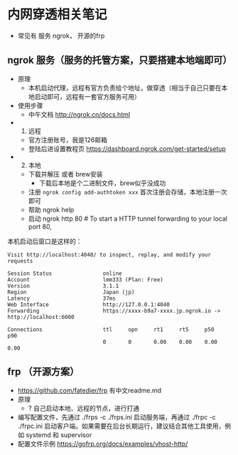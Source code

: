 # 内网穿透相关笔记
- 常见有 服务 ngrok， 开源的frp

## ngrok 服务（服务的托管方案，只要搭建本地端即可）
- 原理
  - 本机启动代理，远程有官方负责给个地址，做穿透（相当于自己只要在本地启动即可，远程有一套官方服务可用）
- 使用步骤
  - 中午文档 http://ngrok.cn/docs.html
- 1. 远程
  - 官方注册账号，我是126邮箱
  - 登陆后进设置教程页 https://dashboard.ngrok.com/get-started/setup
- 2. 本地
  - 下载并解压 或者 brew安装
    - 下载后本地是个二进制文件，brew似乎没成功
  - 注册 ```ngrok config add-authtoken xxx``` 首次注册会存储，本地注册一次即可
  - 帮助 ngrok help
  - 启动 ngrok http 80 # To start a HTTP tunnel forwarding to your local port 80,

本机启动后窗口是这样的：
```
Visit http://localhost:4040/ to inspect, replay, and modify your requests

Session Status                online
Account                       lmm333 (Plan: Free)
Version                       3.1.1
Region                        Japan (jp)
Latency                       37ms
Web Interface                 http://127.0.0.1:4040
Forwarding                    https://xxxx-b9a7-xxxx.jp.ngrok.io -> http://localhost:6000

Connections                   ttl     opn     rt1     rt5     p50     p90
                              0       0       0.00    0.00    0.00    0.00
```

## frp （开源方案）
- https://github.com/fatedier/frp 有中文readme.md
- 原理
  - ? 自己启动本地、远程的节点，进行打通
- 编写配置文件，先通过 ./frps -c ./frps.ini 启动服务端，再通过 ./frpc -c ./frpc.ini 启动客户端。如果需要在后台长期运行，建议结合其他工具使用，例如 systemd 和 supervisor
- 配置文件示例 https://gofrp.org/docs/examples/vhost-http/
